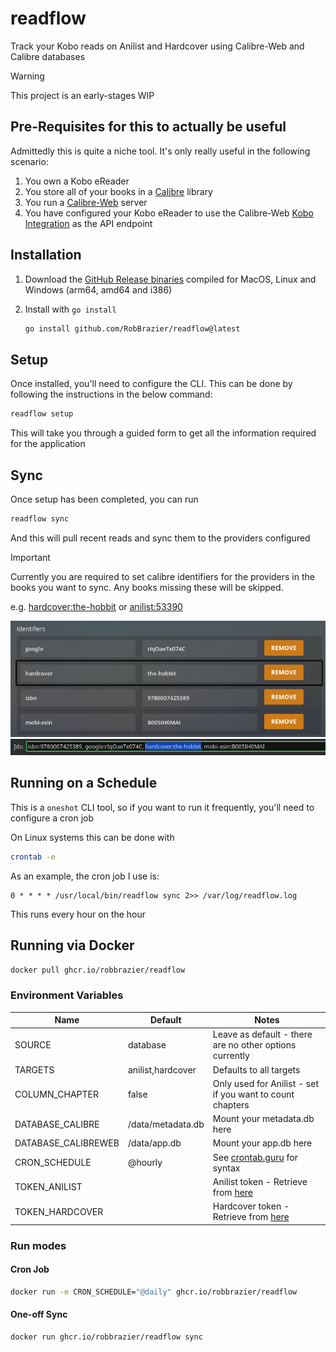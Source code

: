 # readflow

Track your Kobo reads on Anilist and Hardcover using Calibre-Web and Calibre databases

> [!WARNING]
> This project is an early-stages WIP

## Pre-Requisites for this to actually be useful

Admittedly this is quite a niche tool. It's only really useful in the following scenario:

1. You own a Kobo eReader
2. You store all of your books in a [Calibre](https://calibre-ebook.com/) library
3. You run a [Calibre-Web](https://github.com/janeczku/calibre-web) server
4. You have configured your Kobo eReader to use the Calibre-Web
[Kobo Integration](https://github.com/janeczku/calibre-web/wiki/Kobo-Integration)
as the API endpoint

## Installation

1. Download the [GitHub Release binaries](https://github.com/RobBrazier/readflow/releases/latest)
compiled for MacOS, Linux and Windows (arm64, amd64 and i386)
2. Install with `go install`

    ```bash
    go install github.com/RobBrazier/readflow@latest
    ```

## Setup

Once installed, you'll need to configure the CLI.
This can be done by following the instructions in the below command:

```bash
readflow setup
```

This will take you through a guided form to get all the information required
for the application

## Sync

Once setup has been completed, you can run

```bash
readflow sync
```

And this will pull recent reads and sync them to the providers configured

> [!IMPORTANT]
> Currently you are required to set calibre identifiers for the providers in the
> books you want to sync. Any books missing these will be skipped.
>
> e.g. [hardcover:the-hobbit](https://hardcover.app/books/the-hobbit)
or [anilist:53390](https://anilist.co/manga/53390/Attack-on-Titan/)

![Calibre-Web Identifier Format](.github/readme/calibreweb-identifier.png)
![Calibre Identifier Format](.github/readme/calibre-identifier.png)

## Running on a Schedule

This is a `oneshot` CLI tool, so if you want to run it frequently, you'll need
to configure a cron job

On Linux systems this can be done with

```bash
crontab -e
```

As an example, the cron job I use is:

```crontab
0 * * * * /usr/local/bin/readflow sync 2>> /var/log/readflow.log
```

This runs every hour on the hour

## Running via Docker

```bash
docker pull ghcr.io/robbrazier/readflow
```

### Environment Variables

<!-- markdownlint-capture -->
<!-- markdownlint-disable MD013 -->
| Name                | Default           | Notes                                                                                                               |
|---------------------|-------------------|---------------------------------------------------------------------------------------------------------------------|
| SOURCE              | database          | Leave as default - there are no other options currently                                                             |
| TARGETS             | anilist,hardcover | Defaults to all targets                                                                                             |
| COLUMN_CHAPTER      | false             | Only used for Anilist - set if you want to count chapters                                                           |
| DATABASE_CALIBRE    | /data/metadata.db | Mount your metadata.db here                                                                                         |
| DATABASE_CALIBREWEB | /data/app.db      | Mount your app.db here                                                                                              |
| CRON_SCHEDULE       | @hourly           | See [crontab.guru](https://crontab.guru/#@hourly) for syntax                                                        |
| TOKEN_ANILIST       |                   | Anilist token - Retrieve from [here](https://anilist.co/api/v2/oauth/authorize?client_id=21288&response_type=token) |
| TOKEN_HARDCOVER     |                   | Hardcover token - Retrieve from [here](https://hardcover.app/account/api)                                           |
<!-- markdownlint-restore -->

### Run modes

#### Cron Job

```bash
docker run -e CRON_SCHEDULE="@daily" ghcr.io/robbrazier/readflow
```

#### One-off Sync

```bash
docker run ghcr.io/robbrazier/readflow sync
```
